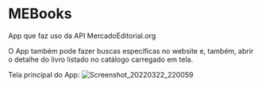 # MEBooks
App que faz uso da API MercadoEditorial.org

O App também pode fazer buscas específicas no website e, também, abrir o detalhe do livro listado no catálogo carregado em tela.

Tela principal do App:
![Screenshot_20220322_220059](https://user-images.githubusercontent.com/24457337/159601301-eac75531-98d4-426e-88e0-f18c7ec43f69.png)
